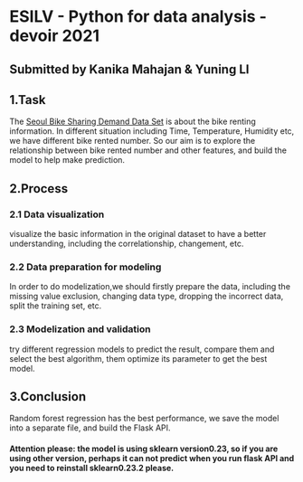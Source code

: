# ESILV - Python for data analysis - devoir 2021
## Submitted by Kanika Mahajan & Yuning LI

## 1.Task
The [Seoul Bike Sharing Demand Data Set](https://archive.ics.uci.edu/ml/datasets/Seoul+Bike+Sharing+Demand?fbclid=IwAR0kA9lVpTHUikp5xuQKmz9VVeHXeTDkNyON3PUMLqKE6UWB4iReOBS4fP0) is about the bike renting information. In different situation including Time, Temperature, Humidity etc, we have different bike rented number.
So our aim is to explore the relationship between bike rented number and other features, and build the model to help make prediction.

## 2.Process
### 2.1 Data visualization
visualize the basic information in the original dataset to have a better understanding, including the correlationship, changement, etc.
### 2.2 Data preparation for modeling
In order to do modelization,we should firstly prepare the data, including the missing value exclusion, changing data type, dropping the incorrect data, split the training set, etc.
### 2.3 Modelization and validation
try different regression models to predict the result, compare them and select the best algorithm, them optimize its parameter to get the best model.

## 3.Conclusion
Random forest regression has the best performance, we save the model into a separate file, and build the Flask API.
#### Attention please: the model is using sklearn version0.23, so if you are using other version, perhaps it can not predict when you run flask API and you need to reinstall sklearn0.23.2 please.

